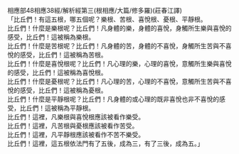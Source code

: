 相應部48相應38經/解析經第三(根相應/大篇/修多羅)(莊春江譯)  
「比丘們！有這五根，哪五個呢？樂根、苦根、喜悅根、憂根、平靜根。  
比丘們！什麼是樂根呢？比丘們！凡身體的樂，身體的喜悅，身觸所生樂與喜悅的感受，比丘們！這被稱為樂根。  
比丘們！什麼是苦根呢？比丘們！凡身體的苦，身體的不喜悅，身觸所生苦與不喜悅的感受，比丘們！這被稱為苦根。  
比丘們！什麼是喜悅根呢？比丘們！凡心理的樂，心理的喜悅，意觸所生樂與喜悅的感受，比丘們！這被稱為喜悅根。  
比丘們！什麼是憂根呢？比丘們！凡心理的苦，心理的不喜悅，意觸所生苦與不喜悅的感受，比丘們！這被稱為憂根。  
比丘們！什麼是平靜根呢？比丘們！凡身體的或心理的既非喜悅也非不喜悅的感受，比丘們！這被稱為平靜根。  
比丘們！這裡，凡樂根與喜悅根應該被看作樂受。  
比丘們！這裡，凡苦根與憂根應該被看作苦受。  
比丘們！這裡，凡平靜根應該被看作不苦不樂受。  
比丘們！這裡，這五根依法門有了五後，成為三，有了三後，成為五。」  
  
  
